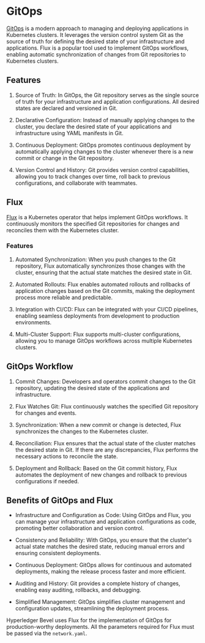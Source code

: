 [//]: # (##############################################################################################)
[//]: # (Copyright Accenture. All Rights Reserved.)
[//]: # (SPDX-License-Identifier: Apache-2.0)
[//]: # (##############################################################################################)

# GitOps

[GitOps](https://www.weave.works/technologies/gitops/) is a modern approach to managing and deploying applications in Kubernetes clusters. It leverages the version control system Git as the source of truth for defining the desired state of your infrastructure and applications. Flux is a popular tool used to implement GitOps workflows, enabling automatic synchronization of changes from Git repositories to Kubernetes clusters.

## Features

1. Source of Truth: In GitOps, the Git repository serves as the single source of truth for your infrastructure and application configurations. All desired states are declared and versioned in Git.

1. Declarative Configuration: Instead of manually applying changes to the cluster, you declare the desired state of your applications and infrastructure using YAML manifests in Git.

1. Continuous Deployment: GitOps promotes continuous deployment by automatically applying changes to the cluster whenever there is a new commit or change in the Git repository.

1. Version Control and History: Git provides version control capabilities, allowing you to track changes over time, roll back to previous configurations, and collaborate with teammates.

## Flux

[Flux](https://fluxcd.io/) is a Kubernetes operator that helps implement GitOps workflows. It continuously monitors the specified Git repositories for changes and reconciles them with the Kubernetes cluster.

### Features

1. Automated Synchronization: When you push changes to the Git repository, Flux automatically synchronizes those changes with the cluster, ensuring that the actual state matches the desired state in Git.

1. Automated Rollouts: Flux enables automated rollouts and rollbacks of application changes based on the Git commits, making the deployment process more reliable and predictable.

1. Integration with CI/CD: Flux can be integrated with your CI/CD pipelines, enabling seamless deployments from development to production environments.

1. Multi-Cluster Support: Flux supports multi-cluster configurations, allowing you to manage GitOps workflows across multiple Kubernetes clusters.

## GitOps Workflow

1. Commit Changes: Developers and operators commit changes to the Git repository, updating the desired state of the applications and infrastructure.

1. Flux Watches Git: Flux continuously watches the specified Git repository for changes and events.

1. Synchronization: When a new commit or change is detected, Flux synchronizes the changes to the Kubernetes cluster.

1. Reconciliation: Flux ensures that the actual state of the cluster matches the desired state in Git. If there are any discrepancies, Flux performs the necessary actions to reconcile the state.

1. Deployment and Rollback: Based on the Git commit history, Flux automates the deployment of new changes and rollback to previous configurations if needed.

## Benefits of GitOps and Flux

- Infrastructure and Configuration as Code: Using GitOps and Flux, you can manage your infrastructure and application configurations as code, promoting better collaboration and version control.

- Consistency and Reliability: With GitOps, you ensure that the cluster's actual state matches the desired state, reducing manual errors and ensuring consistent deployments.

- Continuous Deployment: GitOps allows for continuous and automated deployments, making the release process faster and more efficient.

- Auditing and History: Git provides a complete history of changes, enabling easy auditing, rollbacks, and debugging.

- Simplified Management: GitOps simplifies cluster management and configuration updates, streamlining the deployment process.

Hyperledger Bevel uses Flux for the implementation of GitOps for production-worthy deployments. All the parameters required for Flux must be passed via the `network.yaml`.
